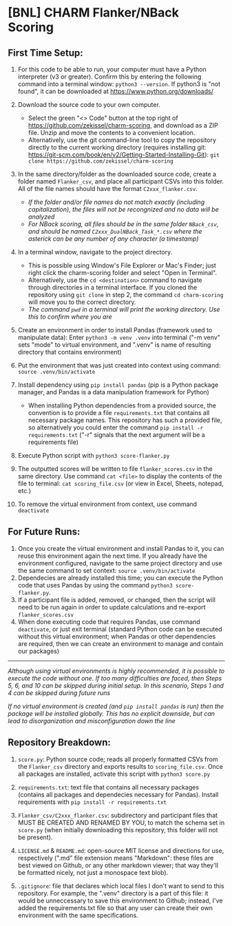 # [BNL] CHARM Flanker/NBack Scoring

## First Time Setup:

1. For this code to be able to run, your computer must have a Python interpreter (v3 or greater). Confirm this by entering the following command into a terminal window: ```python3 --version```. If python3 is "not found", it can be downloaded at https://www.python.org/downloads/

2. Download the source code to your own computer. 
    - Select the green "<> Code" button at the top right of https://github.com/zekissel/charm-scoring, and download as a ZIP file. Unzip and move the contents to a convenient location.
    - Alternatively, use the git command-line tool to copy the repository directly to the current working directory (requires installing git: https://git-scm.com/book/en/v2/Getting-Started-Installing-Git): ```git clone https://github.com/zekissel/charm-scoring```

3. In the same directory/folder as the downloaded source code, create a folder named ```Flanker_csv```, and place all participant CSVs into this folder. All of the file names should have the format ```C2xxx_flanker.csv```.
    - *If the folder and/or file names do not match exactly (including capitalization), the files will not be recongnized and no data will be analyzed*
    - *For NBack scoring, all files should be in the same folder ```NBack_csv```, and should be named ```C2xxx_DualNBack_Task_*.csv``` where the asterick can be any number of any character (a timestamp)*

4. In a terminal window, navigate to the project directory.
    - This is possible using Window's File Explorer or Mac's Finder; just right click the charm-scoring folder and select "Open in Terminal". 
    - Alternatively, use the ```cd <destination>``` command to navigate through directories in a terminal interface. If you cloned the repository using ```git clone``` in step 2, the command ```cd charm-scoring``` will move you to the correct directory.
    - *The command ```pwd``` in a terminal will print the working directory. Use this to confirm where you are*

5. Create an environment in order to install Pandas (framework used to manipulate data): Enter
```python3 -m venv .venv``` into terminal ("-m venv" sets "mode" to virtual environment, and ".venv" is name of resulting directory that contains environment)

6. Put the environment that was just created into context using command: ```source .venv/bin/activate```

7. Install dependency using ```pip install pandas``` (pip is a Python package manager, and Pandas is a data manipulation framework for Python)
    - When installing Python dependencies from a provided source, the convention is to provide a file ```requirements.txt``` that contains all necessary package names. This repository has such a provided file, so alternatively you could enter the command ```pip install -r requirements.txt``` ("-r" signals that the next argument will be a requirements file)

8. Execute Python script with ```python3 score-flanker.py```

9. The outputted scores will be written to file ```flanker_scores.csv``` in the same directory. Use command ```cat <file>``` to display the contents of the file to terminal: ```cat scoring_file.csv``` (or view in Excel, Sheets, notepad, etc.)

10. To remove the virtual environment from context, use command ```deactivate```


## For Future Runs:
1. Once you create the virtual environment and install Pandas to it, you can reuse this environment again the next time. If you already have the environment configured, navigate to the same project directory and use the same command to set context: ```source .venv/bin/activate```
2. Dependecies are already installed this time; you can execute the Python code that uses Pandas by using the command ```python3 score-flanker.py```.
3. If a participant file is added, removed, or changed, then the script will need to be run again in order to update calculations and re-export ```flanker_scores.csv```
4. When done executing code that requires Pandas, use command ```deactivate```, or just exit terminal (standard Python code can be executed without this virtual environment; when Pandas or other dependencies are required, then we can create an environment to manage and contain our packages)


---
*Although using virtual environments is highly recommended, it is possible to execute the code without one. If too many difficulties are faced, then Steps 5, 6, and 10 can be skipped during initial setup. In this scenario, Steps 1 and 4 can be skipped during future runs*

*If no virtual environment is created (and ```pip install pandas``` is run) then the package will be installed globally. This has no explicit downside, but can lead to disorganization and misconfiguration down the line*


## Repository Breakdown:
1. ```score.py```: Python source code; reads all properly formatted CSVs from the ```Flanker_csv``` directory and exports results to ```scoring_file.csv```. Once all packages are installed, activate this script with ```python3 score.py```

2. ```requirements.txt```: text file that contains all necessary packages (contains all packages and dependecies necessary for Pandas). Install requirements with ```pip install -r requirements.txt```

3. ```Flanker_csv/C2xxx_flanker.csv```: subdirectory and participant files that MUST BE CREATED AND RENAMED BY YOU, to match the schema set in ```score.py``` (when initially downloading this repository, this folder will not be present).

4. ```LICENSE.md``` & ```README.md```: open-source MIT license and directions for use, respectively (".md" file extension means "Markdown": these files are best viewed on Github, or any other markdown viewer; that way they'll be formatted nicely, not just a monospace text blob).

5. ```.gitignore```: file that declares which local files I don't want to send to this repository. For example, the ".venv" directory is a part of this file: it would be unneccessary to save this environment to Github; instead, I've added the requirements.txt file so that any user can create their own environment with the same specifications.
